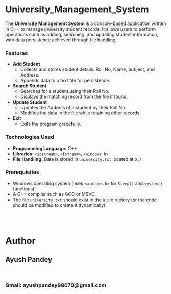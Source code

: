 # University_Management_System

  <p>
        The <strong>University Management System</strong> is a console-based application written in C++ to manage university student records. 
        It allows users to perform operations such as adding, searching, and updating student information, with data persistence achieved through file handling.
    </p>
    
  <h3>Features</h3>
    <ul>
        <li>
            <strong>Add Student</strong>
            <ul>
                <li>Collects and stores student details: Roll No, Name, Subject, and Address.</li>
                <li>Appends data to a text file for persistence.</li>
            </ul>
        </li>
        <li>
            <strong>Search Student</strong>
            <ul>
                <li>Searches for a student using their Roll No.</li>
                <li>Displays the matching record from the file if found.</li>
            </ul>
        </li>
        <li>
            <strong>Update Student</strong>
            <ul>
                <li>Updates the Address of a student by their Roll No.</li>
                <li>Modifies the data in the file while retaining other records.</li>
            </ul>
        </li>
        <li>
            <strong>Exit</strong>
            <ul>
                <li>Exits the program gracefully.</li>
            </ul>
        </li>
    </ul>
        <h3>Technologies Used</h3>
    <ul>
        <li><strong>Programming Language:</strong> C++</li>
        <li><strong>Libraries:</strong> <code>&lt;iostream&gt;</code>, <code>&lt;fstream&gt;</code>, <code>&lt;windows.h&gt;</code></li>
        <li><strong>File Handling:</strong> Data is stored in <code>university.txt</code> located at <code>D:/</code>.</li>
    </ul>
    
   <h3>Prerequisites</h3>
    <ul>
        <li>Windows operating system (uses <code>&lt;windows.h&gt;</code> for <code>Sleep()</code> and <code>system()</code> functions).</li>
        <li>A C++ compiler such as GCC or MSVC.</li>
        <li>The file <code>university.txt</code> should exist in the <code>D:/</code> directory (or the code should be modified to create it dynamically).</li>
    </ul>
<br>
<br>


# Author

<h2>Ayush Pandey</h2> <br>
<h3> Gmail: ayushpandey98070@gmail.com </h3>

